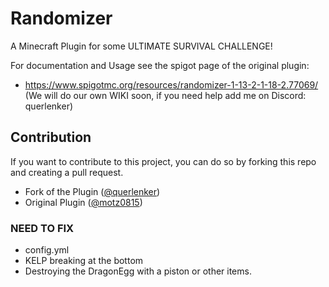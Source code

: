 # Randomizer
A Minecraft Plugin for some ULTIMATE SURVIVAL CHALLENGE!

For documentation and Usage see the spigot page of the original plugin:
- https://www.spigotmc.org/resources/randomizer-1-13-2-1-18-2.77069/
  (We will do our own WIKI soon, if you need help add me on Discord: querlenker)

## Contribution
If you want to contribute to this project, you can do so by forking this repo and creating a pull request.


- Fork of the Plugin ([@querlenker](https://github.com/querlenker))
- Original Plugin ([@motz0815](https://github.com/motz0815))

### NEED TO FIX
- config.yml
- KELP breaking at the bottom
- Destroying the DragonEgg with a piston or other items.